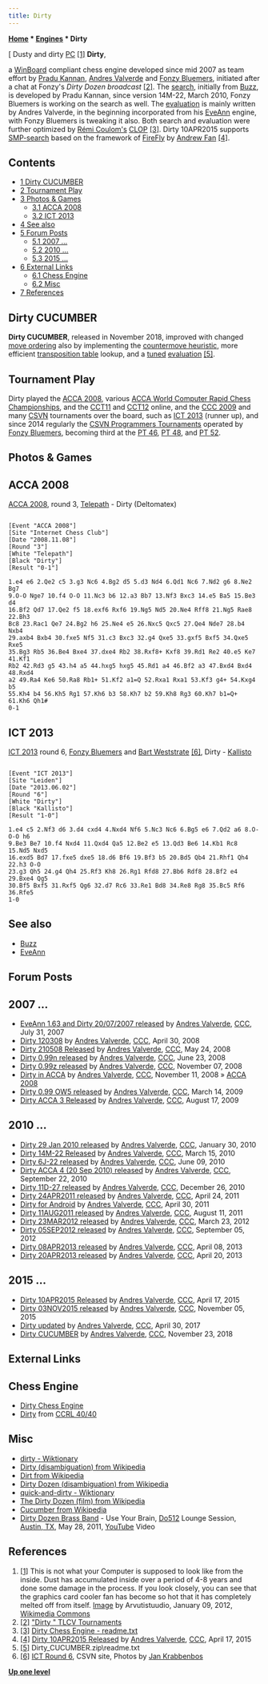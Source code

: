 ```yaml
---
title: Dirty
---
```

**[Home](Home "Home") * [Engines](Engines "Engines") * Dirty**

\[ Dusty and dirty [PC](IBM_PC "IBM PC") <a id="cite-note-1" href="#cite-ref-1">[1]</a>
**Dirty**,

a [WinBoard](WinBoard "WinBoard") compliant chess engine developed since mid 2007 as team effort by [Pradu Kannan](Pradu_Kannan "Pradu Kannan"), [Andres Valverde](Andres_Valverde "Andres Valverde") and [Fonzy Bluemers](Fonzy_Bluemers "Fonzy Bluemers"), initiated after a chat at Fonzy's *Dirty Dozen broadcast* <a id="cite-note-2" href="#cite-ref-2">[2]</a>. The [search](Search "Search"), initially from [Buzz](Buzz "Buzz"), is developed by Pradu Kannan, since version 14M-22, March 2010, Fonzy Bluemers is working on the search as well. The [evaluation](Evaluation "Evaluation") is mainly written by Andres Valverde, in the beginning incorporated from his [EveAnn](EveAnn "EveAnn") engine, with Fonzy Bluemers is tweaking it also. Both search and evaluation were further optimized by [Rémi Coulom's](R%C3%A9mi_Coulom "Rémi Coulom") [CLOP](CLOP "CLOP") <a id="cite-note-3" href="#cite-ref-3">[3]</a>.
Dirty 10APR2015 supports [SMP-search](Parallel_Search "Parallel Search") based on the framework of [FireFly](FireFly "FireFly") by [Andrew Fan](Andrew_Fan "Andrew Fan") <a id="cite-note-4" href="#cite-ref-4">[4]</a>.

## Contents

- [1 Dirty CUCUMBER](#dirty-cucumber)
- [2 Tournament Play](#tournament-play)
- [3 Photos & Games](#photos-.26-games)
  - [3.1 ACCA 2008](#acca-2008)
  - [3.2 ICT 2013](#ict-2013)
- [4 See also](#see-also)
- [5 Forum Posts](#forum-posts)
  - [5.1 2007 ...](#2007-...)
  - [5.2 2010 ...](#2010-...)
  - [5.3 2015 ...](#2015-...)
- [6 External Links](#external-links)
  - [6.1 Chess Engine](#chess-engine)
  - [6.2 Misc](#misc)
- [7 References](#references)

## Dirty CUCUMBER

**Dirty CUCUMBER**, released in November 2018, improved with changed [move ordering](Move_Ordering "Move Ordering") also by implementing the [countermove heuristic](Countermove_Heuristic "Countermove Heuristic"), more efficient [transposition table](Transposition_Table "Transposition Table") lookup, and a [tuned](Automated_Tuning "Automated Tuning") [evaluation](Evaluation "Evaluation") <a id="cite-note-5" href="#cite-ref-5">[5]</a>.

## Tournament Play

Dirty played the [ACCA 2008](ACCA_2008 "ACCA 2008"), various [ACCA World Computer Rapid Chess Championships](ACCA_World_Computer_Rapid_Chess_Championship "ACCA World Computer Rapid Chess Championship"), and the [CCT11](CCT11 "CCT11") and [CCT12](CCT12 "CCT12") online, and the [CCC 2009](CCC_2009 "CCC 2009") and many [CSVN](CSVN "CSVN") tournaments over the board, such as [ICT 2013](ICT_2013 "ICT 2013") (runner up), and since 2014 regularly the [CSVN Programmers Tournaments](CSVN_Programmers_Tournament "CSVN Programmers Tournament") operated by [Fonzy Bluemers](Fonzy_Bluemers "Fonzy Bluemers"), becoming third at the [PT 46](PT_46 "PT 46"), [PT 48](PT_48 "PT 48"), and [PT 52](PT_52 "PT 52").

## Photos & Games

## ACCA 2008

[ACCA 2008](ACCA_2008 "ACCA 2008"), round 3, [Telepath](Telepath "Telepath") - Dirty (Deltomatex)

```

[Event "ACCA 2008"]
[Site "Internet Chess Club"]
[Date "2008.11.08"]
[Round "3"]
[White "Telepath"]
[Black "Dirty"]
[Result "0-1"]

1.e4 e6 2.Qe2 c5 3.g3 Nc6 4.Bg2 d5 5.d3 Nd4 6.Qd1 Nc6 7.Nd2 g6 8.Ne2 Bg7 
9.O-O Nge7 10.f4 O-O 11.Nc3 b6 12.a3 Bb7 13.Nf3 Bxc3 14.e5 Ba5 15.Be3 d4 
16.Bf2 Qd7 17.Qe2 f5 18.exf6 Rxf6 19.Ng5 Nd5 20.Ne4 Rff8 21.Ng5 Rae8 22.Bh3 
Bc8 23.Rac1 Qe7 24.Bg2 h6 25.Ne4 e5 26.Nxc5 Qxc5 27.Qe4 Nde7 28.b4 Nxb4 
29.axb4 Bxb4 30.fxe5 Nf5 31.c3 Bxc3 32.g4 Qxe5 33.gxf5 Bxf5 34.Qxe5 Rxe5 
35.Bg3 Rb5 36.Be4 Bxe4 37.dxe4 Rb2 38.Rxf8+ Kxf8 39.Rd1 Re2 40.e5 Ke7 41.Kf1
Rb2 42.Rd3 g5 43.h4 a5 44.hxg5 hxg5 45.Rd1 a4 46.Bf2 a3 47.Bxd4 Bxd4 48.Rxd4 
a2 49.Ra4 Ke6 50.Ra8 Rb1+ 51.Kf2 a1=Q 52.Rxa1 Rxa1 53.Kf3 g4+ 54.Kxg4 b5 
55.Kh4 b4 56.Kh5 Rg1 57.Kh6 b3 58.Kh7 b2 59.Kh8 Rg3 60.Kh7 b1=Q+ 61.Kh6 Qh1# 
0-1

```

## ICT 2013

[](https://www.csvn.nl/index.php/nieuws/51-toernooien/588-ict-round-6)
[ICT 2013](ICT_2013 "ICT 2013") round 6, [Fonzy Bluemers](Fonzy_Bluemers "Fonzy Bluemers") and [Bart Weststrate](Bart_Weststrate "Bart Weststrate") <a id="cite-note-6" href="#cite-ref-6">[6]</a>, Dirty - [Kallisto](Kallisto "Kallisto")

```

[Event "ICT 2013"]
[Site "Leiden"]
[Date "2013.06.02"]
[Round "6"]
[White "Dirty"]
[Black "Kallisto"]
[Result "1-0"]

1.e4 c5 2.Nf3 d6 3.d4 cxd4 4.Nxd4 Nf6 5.Nc3 Nc6 6.Bg5 e6 7.Qd2 a6 8.O-O-O h6
9.Be3 Be7 10.f4 Nxd4 11.Qxd4 Qa5 12.Be2 e5 13.Qd3 Be6 14.Kb1 Rc8 15.Nd5 Nxd5 
16.exd5 Bd7 17.fxe5 dxe5 18.d6 Bf6 19.Bf3 b5 20.Bd5 Qb4 21.Rhf1 Qh4 22.h3 O-O 
23.g3 Qh5 24.g4 Qh4 25.Rf3 Kh8 26.Rg1 Rfd8 27.Bb6 Rdf8 28.Bf2 e4 29.Bxe4 Qg5 
30.Bf5 Bxf5 31.Rxf5 Qg6 32.d7 Rc6 33.Re1 Bd8 34.Re8 Rg8 35.Bc5 Rf6 36.Rfe5 
1-0

```

## See also

- [Buzz](Buzz "Buzz")
- [EveAnn](EveAnn "EveAnn")

## Forum Posts

## 2007 ...

- [EveAnn 1.63 and Dirty 20/07/2007 released](http://www.talkchess.com/forum/viewtopic.php?t=15482) by [Andres Valverde](Andres_Valverde "Andres Valverde"), [CCC](CCC "CCC"), July 31, 2007
- [Dirty 120308](http://www.talkchess.com/forum/viewtopic.php?t=20931) by [Andres Valverde](Andres_Valverde "Andres Valverde"), [CCC](CCC "CCC"), April 30, 2008
- [Dirty 210508 Released](http://www.talkchess.com/forum/viewtopic.php?t=21332) by [Andres Valverde](Andres_Valverde "Andres Valverde"), [CCC](CCC "CCC"), May 24, 2008
- [Dirty 0.99n released](http://www.talkchess.com/forum/viewtopic.php?t=21917) by [Andres Valverde](Andres_Valverde "Andres Valverde"), [CCC](CCC "CCC"), June 23, 2008
- [Dirty 0.99z released](http://www.talkchess.com/forum/viewtopic.php?t=24775) by [Andres Valverde](Andres_Valverde "Andres Valverde"), [CCC](CCC "CCC"), November 07, 2008
- [Dirty in ACCA](http://www.talkchess.com/forum/viewtopic.php?t=24842) by [Andres Valverde](Andres_Valverde "Andres Valverde"), [CCC](CCC "CCC"), November 11, 2008 » [ACCA 2008](ACCA_2008 "ACCA 2008")
- [Dirty 0.99 OW5 released](http://www.talkchess.com/forum/viewtopic.php?t=27002) by [Andres Valverde](Andres_Valverde "Andres Valverde"), [CCC](CCC "CCC"), March 14, 2009
- [Dirty ACCA 3 Released](http://www.talkchess.com/forum/viewtopic.php?t=29436) by [Andres Valverde](Andres_Valverde "Andres Valverde"), [CCC](CCC "CCC"), August 17, 2009

## 2010 ...

- [Dirty 29 Jan 2010 released](http://www.talkchess.com/forum/viewtopic.php?t=32216) by [Andres Valverde](Andres_Valverde "Andres Valverde"), [CCC](CCC "CCC"), January 30, 2010
- [Dirty 14M-22 Released](http://www.talkchess.com/forum/viewtopic.php?t=33270) by [Andres Valverde](Andres_Valverde "Andres Valverde"), [CCC](CCC "CCC"), March 15, 2010
- [Dirty 6J-22 released](http://www.talkchess.com/forum/viewtopic.php?t=34836) by [Andres Valverde](Andres_Valverde "Andres Valverde"), [CCC](CCC "CCC"), June 09, 2010
- [Dirty ACCA 4 (20 Sep 2010) released](http://www.talkchess.com/forum/viewtopic.php?t=36153) by [Andres Valverde](Andres_Valverde "Andres Valverde"), [CCC](CCC "CCC"), September 22, 2010
- [Dirty 11D-27 released](http://www.talkchess.com/forum/viewtopic.php?t=37295) by [Andres Valverde](Andres_Valverde "Andres Valverde"), [CCC](CCC "CCC"), December 26, 2010
- [Dirty 24APR2011 released](http://www.talkchess.com/forum/viewtopic.php?t=38859) by [Andres Valverde](Andres_Valverde "Andres Valverde"), [CCC](CCC "CCC"), April 24, 2011
- [Dirty for Android](http://www.talkchess.com/forum/viewtopic.php?t=38936) by [Andres Valverde](Andres_Valverde "Andres Valverde"), [CCC](CCC "CCC"), April 30, 2011
- [Dirty 11AUG2011 released](http://www.talkchess.com/forum/viewtopic.php?t=40032) by [Andres Valverde](Andres_Valverde "Andres Valverde"), [CCC](CCC "CCC"), August 11, 2011
- [Dirty 23MAR2012 released](http://www.talkchess.com/forum/viewtopic.php?t=42989) by [Andres Valverde](Andres_Valverde "Andres Valverde"), [CCC](CCC "CCC"), March 23, 2012
- [Dirty 05SEP2012 released](http://www.talkchess.com/forum/viewtopic.php?t=45022) by [Andres Valverde](Andres_Valverde "Andres Valverde"), [CCC](CCC "CCC"), September 05, 2012
- [Dirty 08APR2013 released](http://www.talkchess.com/forum/viewtopic.php?t=47733) by [Andres Valverde](Andres_Valverde "Andres Valverde"), [CCC](CCC "CCC"), April 08, 2013
- [Dirty 20APR2013 released](http://www.talkchess.com/forum/viewtopic.php?t=47823) by [Andres Valverde](Andres_Valverde "Andres Valverde"), [CCC](CCC "CCC"), April 20, 2013

## 2015 ...

- [Dirty 10APR2015 Released](http://www.talkchess.com/forum/viewtopic.php?t=56034) by [Andres Valverde](Andres_Valverde "Andres Valverde"), [CCC](CCC "CCC"), April 17, 2015
- [Dirty 03NOV2015 released](http://www.talkchess.com/forum/viewtopic.php?t=58166) by [Andres Valverde](Andres_Valverde "Andres Valverde"), [CCC](CCC "CCC"), November 05, 2015
- [Dirty updated](http://www.talkchess.com/forum/viewtopic.php?t=63868) by [Andres Valverde](Andres_Valverde "Andres Valverde"), [CCC](CCC "CCC"), April 30, 2017
- [Dirty CUCUMBER](http://www.talkchess.com/forum3/viewtopic.php?f=2&t=69021) by [Andres Valverde](Andres_Valverde "Andres Valverde"), [CCC](CCC "CCC"), November 23, 2018

## External Links

## Chess Engine

- [Dirty Chess Engine](http://www.dirtychess.com/)
- [Dirty](http://www.computerchess.org.uk/ccrl/4040/cgi/compare_engines.cgi?family=Dirty&print=Rating+list&print=Results+table&print=LOS+table&print=Ponder+hit+table&print=Eval+difference+table&print=Comopp+gamenum+table&print=Overlap+table&print=Score+with+common+opponents) from [CCRL 40/40](CCRL "CCRL")

## Misc

- [dirty - Wiktionary](https://en.wiktionary.org/wiki/dirty)
- [Dirty (disambiguation) from Wikipedia](<https://en.wikipedia.org/wiki/Dirty_(disambiguation)>)
- [Dirt from Wikipedia](https://en.wikipedia.org/wiki/Dirt)
- [Dirty Dozen (disambiguation) from Wikipedia](https://en.wikipedia.org/wiki/Dirty_Dozen)
- [quick-and-dirty - Wiktionary](https://en.wiktionary.org/wiki/quick-and-dirty)
- [The Dirty Dozen (film) from Wikipedia](https://en.wikipedia.org/wiki/The_Dirty_Dozen)
- [Cucumber from Wikipedia](https://en.wikipedia.org/wiki/Cucumber)
- [Dirty Dozen Brass Band](https://en.wikipedia.org/wiki/Dirty_Dozen_Brass_Band) - Use Your Brain, [Do512](https://en.wikipedia.org/wiki/Do512) Lounge Session, [Austin, TX](https://en.wikipedia.org/wiki/Austin,_Texas), May 28, 2011, [YouTube](https://en.wikipedia.org/wiki/YouTube) Video

## References

1. <a id="cite-ref-1" href="#cite-note-1">[1]</a> This is not what your Computer is supposed to look like from the inside. Dust has accumulated inside over a period of 4-8 years and done some damage in the process. If you look closely, you can see that the graphics card cooler fan has become so hot that it has completely melted off from itself. [Image](https://commons.wikimedia.org/wiki/File:Dusty-dirty_PC.jpg) by Arvutistuudio, January 09, 2012, [Wikimedia Commons](https://en.wikipedia.org/wiki/Wikimedia_Commons)
1. <a id="cite-ref-2" href="#cite-note-2">[2]</a> ["Dirty " TLCV Tournaments](http://www.geenvis.net/tlcv.html)
1. <a id="cite-ref-3" href="#cite-note-3">[3]</a> [Dirty Chess Engine - readme.txt](http://www.dirtychess.com/readme.txt)
1. <a id="cite-ref-4" href="#cite-note-4">[4]</a> [Dirty 10APR2015 Released](http://www.talkchess.com/forum/viewtopic.php?t=56034) by [Andres Valverde](Andres_Valverde "Andres Valverde"), [CCC](CCC "CCC"), April 17, 2015
1. <a id="cite-ref-5" href="#cite-note-5">[5]</a> Dirty_CUCUMBER.zip\\readme.txt
1. <a id="cite-ref-6" href="#cite-note-6">[6]</a> [ICT Round 6](https://www.csvn.nl/index.php/nieuws/51-toernooien/588-ict-round-6), CSVN site, Photos by [Jan Krabbenbos](Jan_Krabbenbos "Jan Krabbenbos")

**[Up one level](Engines "Engines")**

